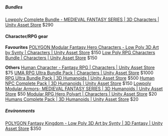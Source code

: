 ##### Bundles
[Lowpoly Complete Bundle - MEDIEVAL FANTASY SERIES | 3D Characters | Unity Asset Store](https://assetstore.unity.com/packages/3d/characters/lowpoly-complete-bundle-medieval-fantasy-series-260599) $290

#### Character/RPG gear
**Favourites**
[POLYGON Modular Fantasy Hero Characters - Low Poly 3D Art by Synty | Characters | Unity Asset Store](https://assetstore.unity.com/packages/3d/characters/humanoids/fantasy/polygon-modular-fantasy-hero-characters-low-poly-3d-art-by-synty-143468) $150
[Low Poly RPG Characters Bundle | Characters | Unity Asset Store](https://assetstore.unity.com/packages/3d/characters/humanoids/fantasy/low-poly-rpg-characters-bundle-232729) $150


**Others**
[Human Character - Fantasy RPG | Characters | Unity Asset Store](https://assetstore.unity.com/packages/3d/characters/humanoids/humans/human-character-fantasy-rpg-60016) $75
[UMA RPG Ultra Bundle Pack | Characters | Unity Asset Store](https://assetstore.unity.com/packages/3d/characters/humanoids/fantasy/uma-rpg-ultra-bundle-pack-199376) $1000
[RPG Ultra Bundle Pack | 3D Humanoids | Unity Asset Store](https://assetstore.unity.com/packages/3d/characters/humanoids/rpg-ultra-bundle-pack-245277) $500
[Human NPC Complete Pack | 3D Humanoids | Unity Asset Store](https://assetstore.unity.com/packages/3d/characters/humanoids/human-npc-complete-pack-261288) $150
[Lowpoly Modular Armors- MEDIEVAL FANTASY SERIES | 3D Humanoids | Unity Asset Store](https://assetstore.unity.com/packages/3d/characters/humanoids/lowpoly-modular-armors-medieval-fantasy-series-229963) $50
[Modular RPG Hero Polyart | Characters | Unity Asset Store](https://assetstore.unity.com/packages/3d/characters/humanoids/fantasy/modular-rpg-hero-polyart-138600) $20
[Humans Complete Pack | 3D Humanoids | Unity Asset Store](https://assetstore.unity.com/packages/3d/characters/humanoids/humans-complete-pack-245175) $20

##### Environments
[POLYGON Fantasy Kingdom - Low Poly 3D Art by Synty | 3D Fantasy | Unity Asset Store](https://assetstore.unity.com/packages/3d/environments/fantasy/polygon-fantasy-kingdom-low-poly-3d-art-by-synty-164532) $350